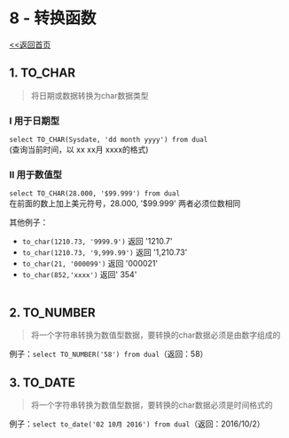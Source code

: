 # **8 - 转换函数**
[<<返回首页](database/Oracle.md)

## 1. TO_CHAR
> 将日期或数据转换为char数据类型

### Ⅰ 用于日期型
  
`select TO_CHAR(Sysdate, 'dd month yyyy') from dual`  
(查询当前时间，以 xx xx月 xxxx的格式)
​

### Ⅱ 用于数值型
`select TO_CHAR(28.000, '$99.999') from dual`  
在前面的数上加上美元符号，28.000, '\$99.999' 两者必须位数相同
​

其他例子：  
* `to_char(1210.73, '9999.9')` 返回 '1210.7'   
* `to_char(1210.73, '9,999.99')` 返回 '1,210.73'   
* `to_char(21, '000099')` 返回 '000021'   
* `to_char(852,'xxxx')` 返回' 354'  
​

## 2. TO_NUMBER
> 将一个字符串转换为数值型数据，要转换的char数据必须是由数字组成的

例子：`select TO_NUMBER('58') from dual`（返回：58）
​

## 3. TO_DATE
> 将一个字符串转换为数值型数据，要转换的char数据必须是时间格式的

例子：`select to_date('02 10月 2016') from dual`（返回：2016/10/2）
